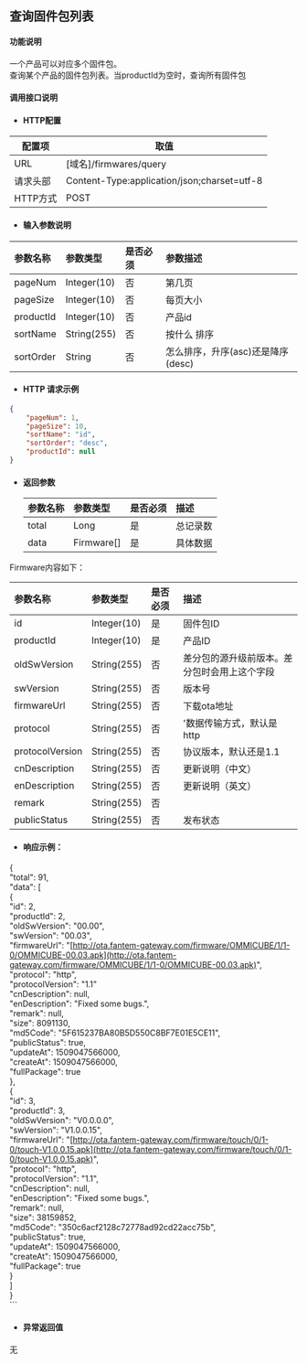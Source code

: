## 查询固件包列表

#### 功能说明

一个产品可以对应多个固件包。  
查询某个产品的固件包列表。当productId为空时，查询所有固件包

#### 调用接口说明

* #### HTTP配置

| 配置项 | 取值 |
| --- | --- |
| URL | \[域名\]/firmwares/query |
| 请求头部 | Content-Type:application/json;charset=utf-8 |
| HTTP方式 | POST |

* #### 输入参数说明

| 参数名称 | 参数类型 | 是否必须 | 参数描述 |
| :--- | :--- | :--- | :--- |
| pageNum | Integer\(10\) | 否 | 第几页 |
| pageSize | Integer\(10\) | 否 | 每页大小 |
| productId | Integer\(10\) | 否 | 产品id |
| sortName | String\(255\) | 否 | 按什么 排序 |
| sortOrder | String | 否 | 怎么排序，升序\(asc\)还是降序\(desc\) |

* #### HTTP 请求示例

```json
{
    "pageNum": 1,
    "pageSize": 10,
    "sortName": "id",
    "sortOrder": "desc",
    "productId": null
}
```

* #### 返回参数

  | 参数名称 | 参数类型 | 是否必须 | 描述 |
  | :--- | :--- | :--- | :--- |
  | total | Long | 是 | 总记录数 |
  | data | Firmware\[\] | 是 | 具体数据 |

Firmware内容如下：

| 参数名称 | 参数类型 | 是否必须 | 描述 |
| :--- | :--- | :--- | :--- |
| id | Integer\(10\) | 是 | 固件包ID |
| productId | Integer\(10\) | 是 | 产品ID |
| oldSwVersion | String\(255\) | 否 | 差分包的源升级前版本。差分包时会用上这个字段 |
| swVersion | String\(255\) | 否 | 版本号 |
| firmwareUrl | String\(255\) | 否 | 下载ota地址 |
| protocol | String\(255\) | 否 | '数据传输方式，默认是http |
| protocolVersion | String\(255\) | 否 | 协议版本，默认还是1.1 |
| cnDescription | String\(255\) | 否 | 更新说明（中文） |
| enDescription | String\(255\) | 否 | 更新说明（英文） |
| remark | String\(255\) | 否 |  |
| publicStatus | String\(255\) | 否 | 发布状态 |

* #### 响应示例：

{  
    "total": 91,  
    "data": \[  
        {  
            "id": 2,  
            "productId": 2,  
            "oldSwVersion": "00.00",  
            "swVersion": "00.03",  
            "firmwareUrl": "[http://ota.fantem-gateway.com/firmware/OMMICUBE/1/1-0/OMMICUBE-00.03.apk](http://ota.fantem-gateway.com/firmware/OMMICUBE/1/1-0/OMMICUBE-00.03.apk)",  
            "protocol": "http",  
            "protocolVersion": "1.1"  
            "cnDescription": null,  
            "enDescription": "Fixed some bugs.",  
            "remark": null,  
            "size": 8091130,  
            "md5Code": "5F615237BA80B5D550C8BF7E01E5CE11",  
            "publicStatus": true,  
            "updateAt": 1509047566000,  
            "createAt": 1509047566000,  
            "fullPackage": true  
        },  
        {  
            "id": 3,  
            "productId": 3,  
            "oldSwVersion": "V0.0.0.0",  
            "swVersion": "V1.0.0.15",  
            "firmwareUrl": "[http://ota.fantem-gateway.com/firmware/touch/0/1-0/touch-V1.0.0.15.apk](http://ota.fantem-gateway.com/firmware/touch/0/1-0/touch-V1.0.0.15.apk)",  
            "protocol": "http",  
            "protocolVersion": "1.1",  
            "cnDescription": null,  
            "enDescription": "Fixed some bugs.",  
            "remark": null,  
            "size": 38159852,  
            "md5Code": "350c6acf2128c72778ad92cd22acc75b",  
            "publicStatus": true,  
            "updateAt": 1509047566000,  
            "createAt": 1509047566000,  
            "fullPackage": true  
        }  
    \]  
}  
\`\`\`

* #### 异常返回值

无


